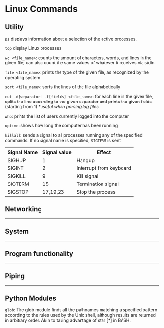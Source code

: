 # Linux Commands


## Utility
`ps` displays information about a selection of the active processes.

`top` display Linux processes

`wc <file_name>`: counts the amount of characters, words, and lines in the given file; can also count the same values of whatever it receives via stdin

`file <file_name>`: prints the type of the given file, as recognized by the operating system

`sort <file_name>`: sorts the lines of the file alphabetically

`cut -d[separator] -f[fields] <file_name>`: for each line in the given file, splits the line according to the given separator and prints the given fields (starting from 1)
**useful when parsing log files*

`who`: prints the list of users currently logged into the computer

`uptime`: shows how long the computer has been running

`killall`: sends a signal to all processes running any of the specified commands. If no signal name is specified, `SIGTERM` is sent
<table><th>Signal Name</th><th>Signal value</th><th>Effect</th>
<tr><td>SIGHUP</td><td>1</td><td>Hangup</td></tr>
<tr><td>SIGINT</td><td>2</td><td>Interrupt from keyboard</td></tr>
<tr><td>SIGKILL</td><td>9</td><td>Kill signal</td></tr>
<tr><td>SIGTERM</td><td>15</td><td>Termination signal</td></tr>
<tr><td>SIGSTOP</td><td>17,19,23</td><td>Stop the process</td></tr>
</table>
	

## Networking 


<hr>

## System


<hr>

## Program functionality
<hr>

## Piping

<hr>

## Python Modules

`glob`: The glob module finds all the pathnames matching a specified pattern according to the rules used by the Unix shell, although results are returned in arbitrary order. Akin to taking advantage of star [*] in BASH.